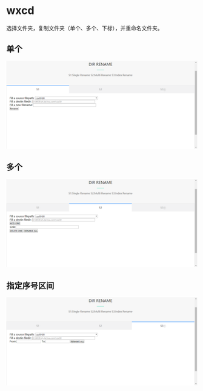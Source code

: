 # wxcd
选择文件夹，复制文件夹（单个、多个、下标），并重命名文件夹。
## 单个
![image](https://github.com/cnniit/wxcd/blob/master/wxcd4/%E5%BE%AE%E4%BF%A1%E5%9B%BE%E7%89%87_20191204123051.png)
## 多个
![image](https://github.com/cnniit/wxcd/blob/master/wxcd4/%E5%BE%AE%E4%BF%A1%E5%9B%BE%E7%89%87_20191204123056.png)
## 指定序号区间
![image](https://github.com/cnniit/wxcd/blob/master/wxcd4/%E5%BE%AE%E4%BF%A1%E5%9B%BE%E7%89%87_20191204123101.png)
